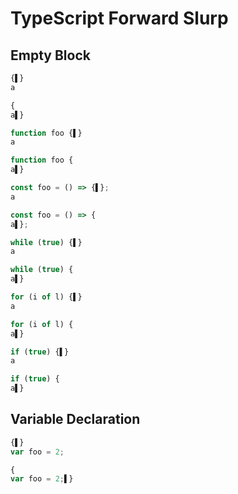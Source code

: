 # TypeScript Forward Slurp
## Empty Block
```typescript
{▌}
a
```
```typescript
{
a▌}
```

```typescript
function foo {▌}
a
```
```typescript
function foo {
a▌}
```

```typescript
const foo = () => {▌};
a
```
```typescript
const foo = () => {
a▌};
```

```typescript
while (true) {▌}
a
```
```typescript
while (true) {
a▌}
```

```typescript
for (i of l) {▌}
a
```
```typescript
for (i of l) {
a▌}
```

```typescript
if (true) {▌}
a
```
```typescript
if (true) {
a▌}
```

## Variable Declaration
```typescript
{▌}
var foo = 2;
```
```typescript
{
var foo = 2;▌}
```